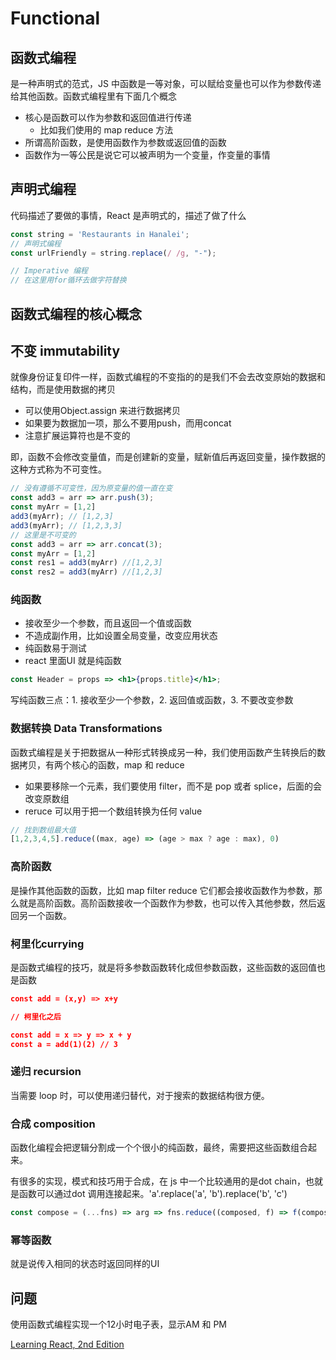 # Functional

## 函数式编程

是一种声明式的范式，JS 中函数是一等对象，可以赋给变量也可以作为参数传递给其他函数。函数式编程里有下面几个概念
- 核心是函数可以作为参数和返回值进行传递
    - 比如我们使用的 map reduce 方法
- 所谓高阶函数，是使用函数作为参数或返回值的函数
- 函数作为一等公民是说它可以被声明为一个变量，作变量的事情

## 声明式编程

代码描述了要做的事情，React 是声明式的，描述了做了什么

```jsx
const string = 'Restaurants in Hanalei';
// 声明式编程
const urlFriendly = string.replace(/ /g, "-");

// Imperative 编程
// 在这里用for循环去做字符替换
```

## 函数式编程的核心概念

## 不变 immutability

就像身份证复印件一样，函数式编程的不变指的的是我们不会去改变原始的数据和结构，而是使用数据的拷贝

- 可以使用Object.assign 来进行数据拷贝
- 如果要为数据加一项，那么不要用push，而用concat
- 注意扩展运算符也是不变的

即，函数不会修改变量值，而是创建新的变量，赋新值后再返回变量，操作数据的这种方式称为不可变性。

```jsx
// 没有遵循不可变性，因为原变量的值一直在变
const add3 = arr => arr.push(3);
const myArr = [1,2]
add3(myArr); // [1,2,3]
add3(myArr); // [1,2,3,3]
// 这里是不可变的
const add3 = arr => arr.concat(3);
const myArr = [1,2]
const res1 = add3(myArr) //[1,2,3]
const res2 = add3(myArr) //[1,2,3]
```

### 纯函数

- 接收至少一个参数，而且返回一个值或函数
- 不造成副作用，比如设置全局变量，改变应用状态
- 纯函数易于测试
- react 里面UI 就是纯函数

```jsx
const Header = props => <h1>{props.title}</h1>;
```

写纯函数三点：1. 接收至少一个参数，2. 返回值或函数，3. 不要改变参数

### 数据转换 Data Transformations

函数式编程是关于把数据从一种形式转换成另一种，我们使用函数产生转换后的数据拷贝，有两个核心的函数，map 和 reduce

- 如果要移除一个元素，我们要使用 filter，而不是 pop 或者 splice，后面的会改变原数组
- reruce 可以用于把一个数组转换为任何 value

```jsx
// 找到数组最大值
[1,2,3,4,5].reduce((max, age) => (age > max ? age : max), 0)
```

### 高阶函数

是操作其他函数的函数，比如 map filter reduce 它们都会接收函数作为参数，那么就是高阶函数。高阶函数接收一个函数作为参数，也可以传入其他参数，然后返回另一个函数。

### 柯里化currying

是函数式编程的技巧，就是将多参数函数转化成但参数函数，这些函数的返回值也是函数

```json
const add = (x,y) => x+y

// 柯里化之后

const add = x => y => x + y
const a = add(1)(2) // 3
```

### 递归 recursion

当需要 loop 时，可以使用递归替代，对于搜索的数据结构很方便。

### 合成 composition

函数化编程会把逻辑分割成一个个很小的纯函数，最终，需要把这些函数组合起来。

有很多的实现，模式和技巧用于合成，在 js 中一个比较通用的是dot chain，也就是函数可以通过dot 调用连接起来。'a'.replace('a', 'b').replace('b', 'c')

```jsx
const compose = (...fns) => arg => fns.reduce((composed, f) => f(composed), arg)
```

### 幂等函数

就是说传入相同的状态时返回同样的UI

## 问题

使用函数式编程实现一个12小时电子表，显示AM 和 PM

[Learning React, 2nd Edition](https://learning.oreilly.com/library/view/learning-react-2nd/9781492051718/ch03.html#functional-programming-with-javascript)